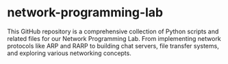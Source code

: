 # network-programming-lab
This GitHub repository is a comprehensive collection of Python scripts and related files for our Network Programming Lab. From implementing network protocols like ARP and RARP to building chat servers, file transfer systems, and exploring various networking concepts.
